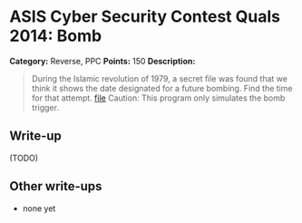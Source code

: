 # ASIS Cyber Security Contest Quals 2014: Bomb

**Category:** Reverse, PPC
**Points:** 150
**Description:**

> During the Islamic revolution of 1979, a secret file was found that we think it shows the date designated for a future bombing. Find the time for that attempt.
> [file](re_150_94e0cc6ec62cef03578f6db7cf082d96)
> Caution: This program only simulates the bomb trigger.

## Write-up

(TODO)

## Other write-ups

* none yet
